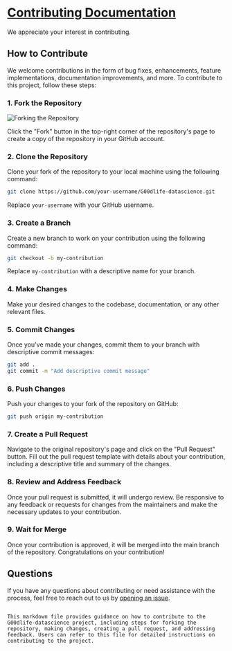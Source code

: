 
# <u>Contributing Documentation</u>

We appreciate your interest in contributing. 

## How to Contribute

We welcome contributions in the form of bug fixes, enhancements, feature implementations, documentation improvements, and more. To contribute to this project, follow these steps:

### 1. Fork the Repository
![Forking the Repository](https://github.com/swalehmwadime/G00dlife-datascience/blob/main/Data%20Analytics/Visualisations/fork1.png)



Click the "Fork" button in the top-right corner of the repository's page to create a copy of the repository in your GitHub account.

### 2. Clone the Repository

Clone your fork of the repository to your local machine using the following command:

```bash
git clone https://github.com/your-username/G00dlife-datascience.git
```

Replace `your-username` with your GitHub username.

### 3. Create a Branch

Create a new branch to work on your contribution using the following command:

```bash
git checkout -b my-contribution
```

Replace `my-contribution` with a descriptive name for your branch.

### 4. Make Changes

Make your desired changes to the codebase, documentation, or any other relevant files.

### 5. Commit Changes

Once you've made your changes, commit them to your branch with descriptive commit messages:

```bash
git add .
git commit -m "Add descriptive commit message"
```

### 6. Push Changes

Push your changes to your fork of the repository on GitHub:

```bash
git push origin my-contribution
```

### 7. Create a Pull Request

Navigate to the original repository's page and click on the "Pull Request" button. Fill out the pull request template with details about your contribution, including a descriptive title and summary of the changes.

### 8. Review and Address Feedback

Once your pull request is submitted, it will undergo review. Be responsive to any feedback or requests for changes from the maintainers and make the necessary updates to your contribution.

### 9. Wait for Merge

Once your contribution is approved, it will be merged into the main branch of the repository. Congratulations on your contribution!


## Questions

If you have any questions about contributing or need assistance with the process, feel free to reach out to us by [opening an issue](https://github.com/swalehmwadime/G00dlife-datascience/issues).
```

This markdown file provides guidance on how to contribute to the G00dlife-datascience project, including steps for forking the repository, making changes, creating a pull request, and addressing feedback. Users can refer to this file for detailed instructions on contributing to the project.
